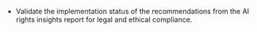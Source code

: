 - Validate the implementation status of the recommendations from the AI rights insights report for legal and ethical compliance.